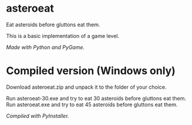 # asteroeat
Eat asteroids before gluttons eat them.

This is a basic implementation of a game level.

*Made with Python and PyGame.*

# Compiled version (Windows only)
Download asteroeat.zip and unpack it to the folder of your choice.

Run asteroeat-30.exe and try to eat 30 asteroids before gluttons eat them.
Run asteroeat.exe and try to eat 45 asteroids before gluttons eat them.

*Compiled with PyInstaller.*